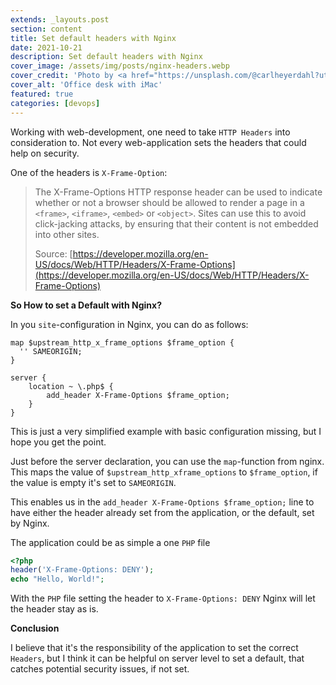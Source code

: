 ```yaml
---
extends: _layouts.post
section: content
title: Set default headers with Nginx
date: 2021-10-21
description: Set default headers with Nginx
cover_image: /assets/img/posts/nginx-headers.webp
cover_credit: 'Photo by <a href="https://unsplash.com/@carlheyerdahl?utm_source=unsplash&utm_medium=referral&utm_content=creditCopyText">Carl Heyerdahl</a> on <a href="https://unsplash.com/s/photos/website?utm_source=unsplash&utm_medium=referral&utm_content=creditCopyText">Unsplash</a>'
cover_alt: 'Office desk with iMac'
featured: true
categories: [devops]
---
```


Working with web-development, one need to take `HTTP Headers` into consideration to. Not every web-application sets the headers that could help on security.

One of the headers is `X-Frame-Option`:

> The X-Frame-Options HTTP response header can be used to indicate whether or not a browser should be
> allowed to render a page in a `<frame>`, `<iframe>`, `<embed>` or `<object>`. Sites can use this to avoid
> click-jacking attacks, by ensuring that their content is not embedded into other sites.
>
> Source: [https://developer.mozilla.org/en-US/docs/Web/HTTP/Headers/X-Frame-Options](https://developer.mozilla.org/en-US/docs/Web/HTTP/Headers/X-Frame-Options)

**So How to set a Default with Nginx?**

In you `site`-configuration in Nginx, you can do as follows:

```apacheconf
map $upstream_http_x_frame_options $frame_option {
  '' SAMEORIGIN;
}

server {
    location ~ \.php$ {
        add_header X-Frame-Options $frame_option;
    }
}
```

This is just a very simplified example with basic configuration missing, but I hope you get the point.

Just before the server declaration, you can use the `map`-function from nginx. This maps the
value of `$upstream_http_xframe_options` to `$frame_option`, if the value is empty it's set to `SAMEORIGIN`.

This enables us in the `add_header X-Frame-Options $frame_option;` line to have either the header already set from the
application, or the default, set by Nginx.

The application could be as simple a one `PHP` file

```php 
<?php
header('X-Frame-Options: DENY');
echo "Hello, World!";
```

With the `PHP` file setting the header to `X-Frame-Options: DENY` Nginx will let the header stay as is.

**Conclusion**

I believe that it's the responsibility of the application to set the correct `Headers`, but I think it can be helpful
on server level to set a default, that catches potential security issues, if not set.
